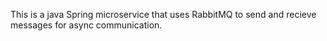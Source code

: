 This is a java Spring microservice that uses RabbitMQ to send and recieve messages for async communication. 